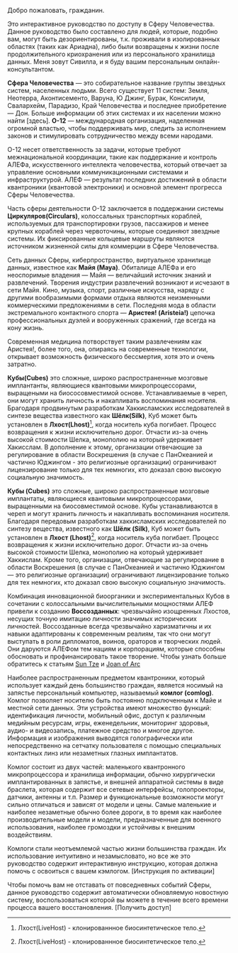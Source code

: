 Добро пожаловать, гражданин.

Это интерактивное руководство по доступу в Сферу Человечества.
Данное руководство было составлено для людей, которые, подобно вам,
могут быть дезориентированы, т.к. проживали в изолированных областях
(таких как Ариадна), либо были возвращены к жизни после продолжительного
криохранения или из персонального хранилища данных. Меня зовут Сивилла,
и я буду вашим персональным онлайн-консультантом.

**Сфера Человечества** — это собирательное название группы звездных систем,
населенных людьми. Всего существует 11 систем: Земля, Неотерра, Аконтисементо,
Варуна, Ю Джинг, Бурак, Консилиум, Свалархейм, Парадизо, Край Человечества и
последнее приобретение — Дон. Больше информации об этих системах и их населении
можно найти [здесь]. **О-12** — международная организация,
наделенная огромной властью, чтобы поддерживать мир, следить за исполнением
законов и стимулировать сотрудничество между всеми народами.

О-12 несет ответственность за задачи, которые требуют межнациональной координации,
такие как поддержание и контроль АЛЕФа, искусственного интеллекта человечества,
который отвечает за управление основными коммуникационными системами и
инфраструктурой. АЛЕФ — результат последних достижений в области квантроники
(квантовой электроники) и основной элемент прогресса Сферы Человечества.

Часть сферы деятельности О-12 заключается в поддержании системы
**Циркуляров(Circulars)**, колоссальных транспортных кораблей, используемых для
транспортировки грузов, пассажиров и менее крупных кораблей через червоточины,
которые соединяют звездные системы. Их фиксированные кольцевые маршруты являются
источником жизненной силы для коммерции в Сфере Человечества.

Сеть данных Сферы, киберпространство, виртуальное хранилище данных,
известное как **Майя (Maya)**. Обиталище АЛЕФа и его неоспоримые владения — Майя —
величайший источник знаний и развлечений.
Творения индустрии развлечений возникают и исчезают в сети Майя.
Кино, музыка, спорт, различные искусства, наряду с другими вообразимыми формами
отдыха являются неизменными коммерческими предложениями в сети.
Последняя мода в области экстремального контактного спорта — **Аристея! (Aristeia!)**
цепочка профессиональных дуэлей и вооруженных сражений, где всегда на кону жизнь.

Современная медицина потворствует таким развлечениям как Аристея!,
более того, она, опираясь на современные технологии, открывает возможность
физического бессмертия, хотя это и очень затратно.

**Кубы(Cubes)** это сложные, широко распространенные мозговые имплантанты, являющиеся квантовыми микропроцессорами, выращеными на биососовместимой основе. Устанавливаемые в череп, они могут хранить личность и накапливать воспоминания носителя. Брагодаря продвинутым разработкам Хаккисламских исследователей в синтезе вещества известного как **Шёлк(Silk)**, Куб может быть установлен в **Лхост(Lhost)**[^1], когда носитель куба погибает.
Процесс возвращения к жизни исключительно дорог. Отчасти из-за очень высокой стоимости Шелка, монополию на который удерживает Хакисслам. В дополнение к этому, организации отвечающие за регулирование в области Воскрешения (в случае с ПанОкеанией и частично Юджингом - это религиозные организации) ограничивают лицензирование только для тех немногих, кто доказал свою высокую социальную значимость.

**Кубы (Cubes)** это сложные, широко распространенные мозговые имплантаты,
являющиеся квантовыми микропроцессорами, выращенными на биосовместимой основе.
Кубы устанавливаются в череп и могут хранить личность и накапливать воспоминания
носителя. Благодаря передовым разработкам хаккисламских исследователей по синтезу
вещества, известного как **Шёлк (Silk)**, Куб может быть установлен в **Лхост (Lhost)**[^1],
когда носитель куба погибает. Процесс возвращения к жизни исключительно дорог.
Отчасти из-за очень высокой стоимости Шелка, монополию на который удерживает
Хаккислам. Кроме того, организации, отвечающие за регулирование в области
Воскрешения (в случае с ПанОкеанией и частично Юджингом — это религиозные
организации) ограничивают лицензирование только для тех немногих, кто доказал
свою высокую социальную значимость.

Комбинация инновационной биоорганики и экспериментальных Кубов в сочетании с
колоссальными вычислительными мощностями АЛЕФ привели к созданию **Воссозданных**:
чрезвычайно изощренных Лхостов, несущих точную имитацию личности значимых
исторических личностей. Воссозданные всегда чрезвычайно харизматичны и их навыки
адаптированы к современным реалиям, так что они могут выступать в роли дипломатов,
воинов, ораторов и творческих людей. Они даруются АЛЕФом тем нациям и корпорациям,
которые способны обосновать и профинансировать такое творение.
Чтобы узнать больше обратитесь к статьям [Sun Tze](sun_tze.md) и [Joan of Arc](joan_of_arc.md)

Наиболее распространенным предметом квантроники, который использует каждый день
большинство граждан, является носимый на запястье персональный компьютер, называемый
**комлог (comlog)**. Комлог позволяет носителю быть постоянно подключенным к Майе и
местной сети данных. Эти устройства имеют множество функций: идентификация личности,
мобильный офис, доступ к различным медийным ресурсам, игры, еженедельник,
мониторинг здоровья, аудио- и видеозапись, платежное средство и многое другое.
Информация и изображения выводятся голографически или непосредственно на сетчатку
пользователя с помощью специальных контактных линз или незаметных глазных
имплантатов.

Комлог состоит из двух частей: маленького квантронного микропроцессора и
хранилища информации, обычно хирургически имплантированных в запястье, и
внешней аппаратной системы в виде браслета, которая содержит все сетевые
интерфейсы, голопроекторы, датчики, антенны и т.п. Размер и функциональные
возможности могут сильно отличаться и зависят от модели и цены.
Самые маленькие и наиболее незаметные обычно более дороги, в то время как наиболее
производительные модели и модели, предназначенные для военного использования,
наиболее громоздки и устойчивы к внешним воздействиям.

Комлоги стали неотъемлемой частью жизни большинства граждан.
Их использование интуитивно и незамысловато, но все же это руководство
содержит интерактивную инструкцию, которая должна помочь с освоиться с
вашем кэмлогом. [Инструкция по активации]

Чтобы помочь вам не отставать от повседневных событий Сферы,
данное руководство содержит автоматически обновляемую новостную систему,
воспользоваться которой вы можете в течение всего времени процесса вашего
восстановления. [Получить доступ]



[^1]: Лхост(LiveHost) - клонированнное биосинтетическое тело.